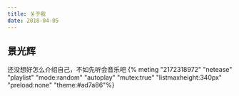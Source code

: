 ```yaml
---
title: 关于我
date: 2018-04-05
---
```

## 景光辉
还没想好怎么介绍自己，不如先听会音乐吧
{% meting "2172318972" "netease" "playlist" "mode:random" "autoplay" "mutex:true" "listmaxheight:340px" "preload:none" "theme:#ad7a86"%}
